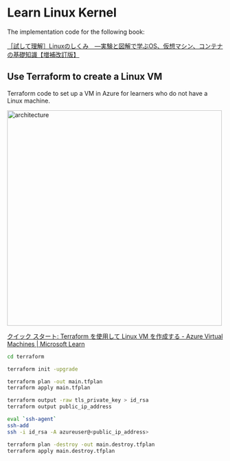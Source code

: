 # Learn Linux Kernel

The implementation code for the following book:

[［試して理解］Linuxのしくみ　―実験と図解で学ぶOS、仮想マシン、コンテナの基礎知識【増補改訂版】](https://amzn.asia/d/4Kf8V8v)



## Use Terraform to create a Linux VM
Terraform code to set up a VM in Azure for learners who do not have a Linux machine.

<img src="https://user-images.githubusercontent.com/60843722/233912035-21246e44-ccd5-40a4-a003-6b641d262032.png" width="500" alt="architecture">

[クイック スタート: Terraform を使用して Linux VM を作成する \- Azure Virtual Machines \| Microsoft Learn](https://learn.microsoft.com/ja-jp/azure/virtual-machines/linux/quick-create-terraform)

```bash
cd terraform

terraform init -upgrade

terraform plan -out main.tfplan
terraform apply main.tfplan

terraform output -raw tls_private_key > id_rsa
terraform output public_ip_address

eval `ssh-agent`
ssh-add
ssh -i id_rsa -A azureuser@<public_ip_address>

terraform plan -destroy -out main.destroy.tfplan
terraform apply main.destroy.tfplan
```
